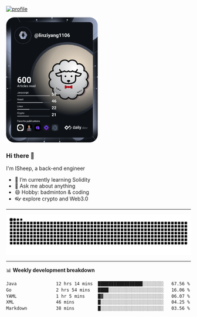 [![profile](https://user-images.githubusercontent.com/54968314/208005045-e4b42f3b-833d-4242-bfcc-e764865553a2.svg)](https://www.calligrapher.ai/)

<a href="https://app.daily.dev/linziyang1106"><img src="/devcard.png" width="250" alt="ISheep's Dev Card"/></a>

### Hi there 🐏

I'm ISheep, a back-end engineer

- 🔭 I’m currently learning Solidity
- 💬 Ask me about anything
- 😄 Hobby: badminton & coding
- 👓 explore crypto and Web3.0

-------

![](https://raw.githubusercontent.com/ISheepp/ISheepp/output/github-contribution-grid-snake.svg)

-------

📊 **Weekly development breakdown**
<!--START_SECTION:waka-->

```txt
Java               12 hrs 14 mins  █████████████████░░░░░░░░   67.56 %
Go                 2 hrs 54 mins   ████░░░░░░░░░░░░░░░░░░░░░   16.06 %
YAML               1 hr 5 mins     █▓░░░░░░░░░░░░░░░░░░░░░░░   06.07 %
XML                46 mins         █░░░░░░░░░░░░░░░░░░░░░░░░   04.25 %
Markdown           38 mins         █░░░░░░░░░░░░░░░░░░░░░░░░   03.56 %
```

<!--END_SECTION:waka-->
